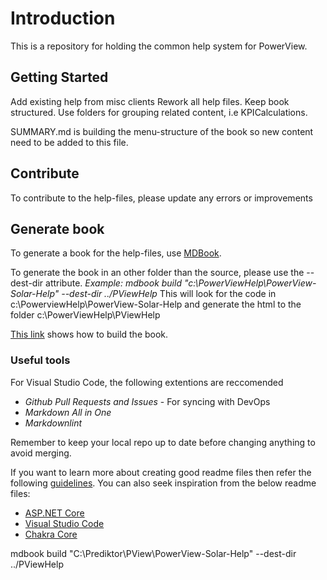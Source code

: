 # Introduction

This is a repository for holding the common help system for PowerView.

## Getting Started

Add existing help from misc clients
Rework all help files.
Keep book structured. Use folders for grouping related content, i.e KPICalculations.

SUMMARY.md is building the menu-structure of the book so new content need to be added to
this file.

## Contribute

To contribute to the help-files, please update any errors or improvements

## Generate book

To generate a book for the help-files, use [MDBook](https://rust-lang.github.io/mdBook/).

To generate the book in an other folder than the source, please use the --dest-dir attribute.
_Example: mdbook build "c:\PowerViewHelp\PowerView-Solar-Help" --dest-dir ../PViewHelp_
This will look for the code in c:\PowerviewHelp\PowerView-Solar-Help and generate the html to the folder c:\PowerViewHelp\PViewHelp

[This link](https://rust-lang.github.io/mdBook/cli/build.html) shows how to build the book.

### Useful tools

For Visual Studio Code, the following extentions are reccomended

* _Github Pull Requests and Issues_ - For syncing with DevOps
* _Markdown All in One_
* _Markdownlint_

Remember to keep your local repo up to date before changing anything to avoid merging.

If you want to learn more about creating good readme files then refer the following [guidelines](https://docs.microsoft.com/en-us/azure/devops/repos/git/create-a-readme?view=azure-devops). You can also seek inspiration from the below readme files:

* [ASP.NET Core](https://github.com/aspnet/Home)
* [Visual Studio Code](https://github.com/Microsoft/vscode)
* [Chakra Core](https://github.com/Microsoft/ChakraCore)

mdbook build "C:\Prediktor\PView\PowerView-Solar-Help" --dest-dir ../PViewHelp
